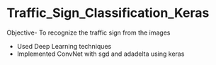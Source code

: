 # Traffic_Sign_Classification_Keras

Objective- To recognize the traffic sign from the images

- Used Deep Learning techniques
- Implemented ConvNet with sgd and adadelta using keras


